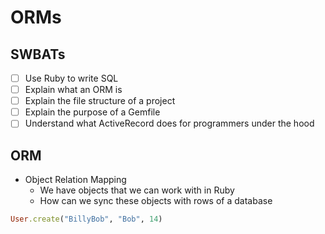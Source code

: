 # ORMs

## SWBATs
- [ ] Use Ruby to write SQL
- [ ] Explain what an ORM is
- [ ] Explain the file structure of a project
- [ ] Explain the purpose of a Gemfile
- [ ] Understand what ActiveRecord does for programmers under the hood

## ORM
- Object Relation Mapping
  - We have objects that we can work with in Ruby
  - How can we sync these objects with rows of a database

```rb
User.create("BillyBob", "Bob", 14)
```

